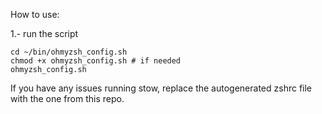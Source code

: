 How to use:

1.- run the script

```
cd ~/bin/ohmyzsh_config.sh
chmod +x ohmyzsh_config.sh # if needed
ohmyzsh_config.sh
```

If you have any issues running stow, replace the autogenerated zshrc file with the one from this repo.
